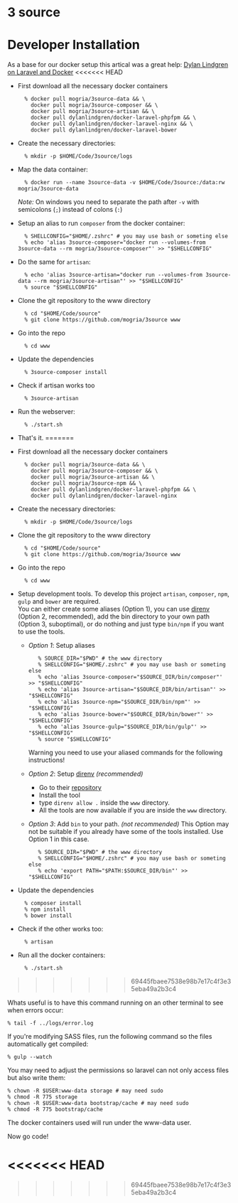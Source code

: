 # 3 source

# Developer Installation

As a base for our docker setup this artical was a great help: [Dylan Lindgren on Laravel and Docker][docker]
<<<<<<< HEAD

* First download all the necessary docker containers

        % docker pull mogria/3source-data && \
          docker pull mogria/3source-composer && \
          docker pull mogria/3source-artisan && \
          docker pull dylanlindgren/docker-laravel-phpfpm && \
          docker pull dylanlindgren/docker-laravel-nginx && \
          docker pull dylanlindgren/docker-laravel-bower

* Create the necessary directories:

        % mkdir -p $HOME/Code/3source/logs

* Map the data container:

        % docker run --name 3source-data -v $HOME/Code/3source:/data:rw mogria/3source-data

  *Note:* On windows you need to separate the path after `-v` with semicolons (`;`) instead of colons (`:`)

* Setup an alias to run `composer` from the docker container:

        % SHELLCONFIG="$HOME/.zshrc" # you may use bash or someting else
        % echo 'alias 3source-composer="docker run --volumes-from 3source-data --rm mogria/3source-composer"' >> "$SHELLCONFIG"

* Do the same for `artisan`:

        % echo 'alias 3source-artisan="docker run --volumes-from 3source-data --rm mogria/3source-artisan"' >> "$SHELLCONFIG"
        % source "$SHELLCONFIG"
  
* Clone the git repository to the www directory

        % cd "$HOME/Code/source"
        % git clone https://github.com/mogria/3source www

* Go into the repo

        % cd www
    
* Update the dependencies

        % 3source-composer install

* Check if artisan works too

        % 3source-artisan

* Run the webserver:

        % ./start.sh

* That's it.
=======

* First download all the necessary docker containers

        % docker pull mogria/3source-data && \
          docker pull mogria/3source-composer && \
          docker pull mogria/3source-artisan && \
          docker pull mogria/3source-npm && \
          docker pull dylanlindgren/docker-laravel-phpfpm && \
          docker pull dylanlindgren/docker-laravel-nginx

* Create the necessary directories:

        % mkdir -p $HOME/Code/3source/logs

* Clone the git repository to the www directory

        % cd "$HOME/Code/source"
        % git clone https://github.com/mogria/3source www

* Go into the repo

        % cd www

* Setup development tools. To develop this project `artisan`, `composer`, `npm`, `gulp` and `bower` are required.  
  You can either create some aliases (Option 1), you can use [direnv] (Option 2, recommended), add the bin directory to your own path (Option 3, suboptimal), or do nothing and just type `bin/npm` if you want to use the tools.
   * *Option 1*: Setup aliases

            % SOURCE_DIR="$PWD" # the www directory
            % SHELLCONFIG="$HOME/.zshrc" # you may use bash or someting else
            % echo 'alias 3source-composer="$SOURCE_DIR/bin/composer"' >> "$SHELLCONFIG"
            % echo 'alias 3source-artisan="$SOURCE_DIR/bin/artisan"' >> "$SHELLCONFIG"
            % echo 'alias 3source-npm="$SOURCE_DIR/bin/npm"' >> "$SHELLCONFIG"
            % echo 'alias 3source-bower="$SOURCE_DIR/bin/bower"' >> "$SHELLCONFIG"
            % echo 'alias 3source-gulp="$SOURCE_DIR/bin/gulp"' >> "$SHELLCONFIG"
            % source "$SHELLCONFIG"

     Warning you need to use your aliased commands for the following instructions!
   * *Option 2*: Setup [direnv] *(recommended)*
     * Go to their [repository][direnv]
     * Install the tool
     * type `direnv allow .` inside the `www` directory.
     * All the tools are now available if you are inside the `www` directory.
   * *Option 3*: Add `bin` to your path. *(not recommended)*
     This Option may not be suitable if you already have some of the tools installed. Use Option 1 in this case.

            % SOURCE_DIR="$PWD" # the www directory
            % SHELLCONFIG="$HOME/.zshrc" # you may use bash or someting else
            % echo 'export PATH="$PATH:$SOURCE_DIR/bin"' >> "$SHELLCONFIG"

    
* Update the dependencies

        % composer install
        % npm install
        % bower install

* Check if the other works too:

        % artisan

* Run all the docker containers:

        % ./start.sh
>>>>>>> 69445fbaee7538e98b7e17c4f3e35eba49a2b3c4

Whats useful is to have this command running on an other terminal to see when errors occur:

    % tail -f ../logs/error.log

If you're modifying SASS files, run the following command so the files automatically get compiled:

    % gulp --watch

You may need to adjust the permissions so laravel can not only access files but also write them:

    % chown -R $USER:www-data storage # may need sudo
    % chmod -R 775 storage
    % chown -R $USER:www-data bootstrap/cache # may need sudo
    % chmod -R 775 bootstrap/cache

The docker containers used will run under the www-data user.

Now go code!

[docker]: <http://dylanlindgren.com/docker-for-the-laravel-framework> "Dylan Lindgren, Docker for the Laravel Framework"
<<<<<<< HEAD
=======
[direnv]: <https://github.com/direnv/direnv> "direnv Repository"
>>>>>>> 69445fbaee7538e98b7e17c4f3e35eba49a2b3c4
